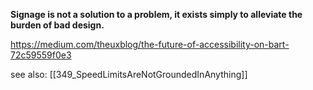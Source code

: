 **Signage is not a solution to a problem, it exists simply to alleviate the burden of bad design.**

https://medium.com/theuxblog/the-future-of-accessibility-on-bart-72c59559f0e3

see also: [[349_SpeedLimitsAreNotGroundedInAnything]]